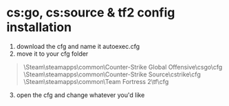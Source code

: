 # cs:go, cs:source & tf2 config installation 
1. download the cfg and name it autoexec.cfg
2. move it to your cfg folder 
> \Steam\steamapps\common\Counter-Strike Global Offensive\csgo\cfg
> \Steam\steamapps\common\Counter-Strike Source\cstrike\cfg
> \Steam\steamapps\common\Team Fortress 2\tf\cfg
3. open the cfg and change whatever you'd like
